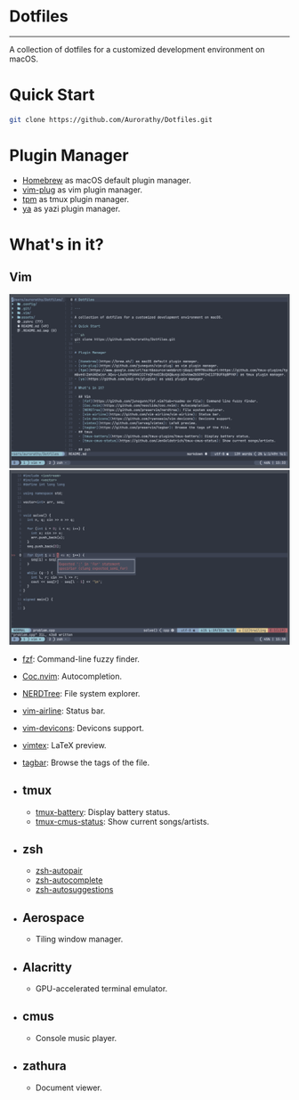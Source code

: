 # Dotfiles

---

A collection of dotfiles for a customized development environment on macOS.

# Quick Start

```sh
git clone https://github.com/Aurorathy/Dotfiles.git
```

# Plugin Manager

- [Homebrew](https://brew.sh/) as macOS default plugin manager.
- [vim-plug](https://github.com/junegunn/vim-plug) as vim plugin manager.
- [tpm](https://www.google.com/url?sa=t&source=web&rct=j&opi=89978449&url=https://github.com/tmux-plugins/tpm&ved=2ahUKEwisr_GQvu-LAxXzYPUHHV1CCYsQFnoECBcQAQ&usg=AOvVaw2bSO9F2nE13TBUFXq8PYKF) as tmux plugin manager.
- [ya](https://github.com/yazi-rs/plugins) as yazi plugin manager.

# What's in it?

## Vim

![](https://raw.githubusercontent.com/Aurorathy/Dotfiles/refs/heads/main/assets/vim/vim_screenshot00.png)
![](https://raw.githubusercontent.com/Aurorathy/Dotfiles/refs/heads/main/assets/vim/vim_screenshot01.png)

- [fzf](https://github.com/junegunn/fzf.vim?tab=readme-ov-file): Command-line fuzzy finder.
- [Coc.nvim](https://github.com/neoclide/coc.nvim): Autocompletion.
- [NERDTree](https://github.com/preservim/nerdtree): File system explorer.
- [vim-airline](https://github.com/vim-airline/vim-airline): Status bar.
- [vim-devicons](https://github.com/ryanoasis/vim-devicons): Devicons support.
- [vimtex](https://github.com/lervag/vimtex): LaTeX preview. 
- [tagbar](https://github.com/preservim/tagbar): Browse the tags of the file.

- ## tmux
  - [tmux-battery](https://github.com/tmux-plugins/tmux-battery): Display battery status.
  - [tmux-cmus-status](https://github.com/JenGoldstrich/tmux-cmus-status): Show current songs/artists.

- ## zsh
  - [zsh-autopair](https://github.com/hlissner/zsh-autopair) 
  - [zsh-autocomplete](https://github.com/marlonrichert/zsh-autocomplete)
  - [zsh-autosuggestions](https://github.com/zsh-users/zsh-autosuggestions)

- ## Aerospace
  - Tiling window manager.

- ## Alacritty
  - GPU-accelerated terminal emulator.

- ## cmus
  - Console music player.

- ## zathura
  - Document viewer.
